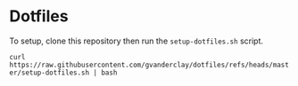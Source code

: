 # Dotfiles

To setup, clone this repository then run the `setup-dotfiles.sh` script.

`curl https://raw.githubusercontent.com/gvanderclay/dotfiles/refs/heads/master/setup-dotfiles.sh | bash`
